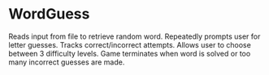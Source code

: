# WordGuess
Reads input from file to retrieve random word. Repeatedly prompts user for letter guesses. Tracks correct/incorrect attempts. Allows user to choose between 3 difficulty levels. Game terminates when word is solved or too many incorrect guesses are made.
